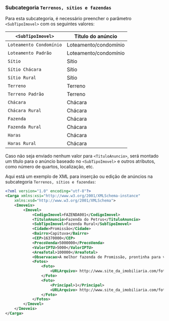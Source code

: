 ### Subcategoria `Terrenos, sítios e fazendas`

Para esta subcategoria, é necessário preencher o parâmetro `<SubTipoImovel>` com os seguintes valores:

| `<SubTipoImovel>` | Título do anúncio |
|-------------------------|-----------------------|
| `Loteamento Condomínio` | Loteamento/condomínio |
| `Loteamento Padrão` | Loteamento/condomínio |
| `Sítio` | Sítio |
| `Sítio Chácara` | Sítio |
| `Sítio Rural` | Sítio |
| `Terreno` | Terreno |
| `Terreno Padrão` | Terreno |
| `Chácara` | Chácara |
| `Chácara Rural` | Chácara |
| `Fazenda` | Chácara |
| `Fazenda Rural` | Chácara |
| `Haras` | Chácara |
| `Haras Rural` | Chácara |

Caso não seja enviado nenhum valor para `<TituloAnuncio>`, será montado um título para o anúncio baseado no `<SubTipoImovel>` e outros atributos, como número de quartos, localização, etc. 

Aqui está um exemplo de XML para inserção ou edição de anúncios na subcategoria `Terrenos, sítios e fazendas`:

```xml
<?xml version="1.0" encoding="utf-8"?>
<Carga xmlns:xsi="http://www.w3.org/2001/XMLSchema-instance" 
    xmlns:xsd="http://www.w3.org/2001/XMLSchema">
    <Imoveis>
        <Imovel>
            <CodigoImovel>FAZENDA001</CodigoImovel>
            <TituloAnuncio>Fazenda do Petrus</TituloAnuncio>
            <SubTipoImovel>Fazenda Rural</SubTipoImovel>
            <Cidade>Promissão</Cidade>
            <Bairro>Capituva</Bairro>
            <CEP>16370000</CEP>
            <PrecoVenda>5000000</PrecoVenda>
            <ValorIPTU>5000</ValorIPTU>
            <AreaTotal>100000</AreaTotal>
            <Observacao>A melhor fazenda de Promissão, prontinha para você morar com suas ovelhas dorper!\nFica perto de um parque bem grande, cheio de árvore.\nMuito legal, você deveria visitar!</Observacao>
            <Fotos>
                <Foto>
                    <URLArquivo> http://www.site_da_imobiliaria.com/foto_legal.jpg</URLArquivo>
                </Foto>
                <Foto>
                    <Principal>1</Principal>
                    <URLArquivo> http://www.site_da_imobiliaria.com/foto_legal2.jpg</URLArquivo>
                </Foto>
            </Fotos>
        </Imovel>
    </Imoveis>
</Carga>
```
